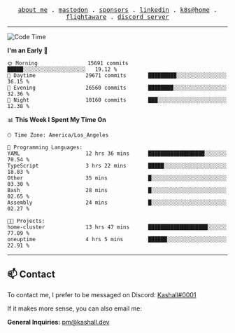 <p align="center">
  <samp>
    <a href="https://jordanjones.org/">about me</a> .
    <a rel="me" href="https://mastodon.social/@kashall">mastodon</a> .
    <a href="https://github.com/sponsors/kashalls">sponsors</a> .
    <a href="https://linkedin.com/in/jordpjones">linkedin</a> .
    <a href="https://github.com/kashalls/home-cluster">k8s@home</a> .
    <a href="https://flightaware.com/adsb/stats/user/kashalls">flightaware</a> .
    <a href="https://discord.gg/V2WrCfqba9">discord server</a>
  </samp>
</p>

---

<!--START_SECTION:waka-->
![Code Time](http://img.shields.io/badge/Code%20Time-1%2C612%20hrs%2049%20mins-blue)

**I'm an Early 🐤** 

```text
🌞 Morning                15691 commits       █████░░░░░░░░░░░░░░░░░░░░   19.12 % 
🌆 Daytime                29671 commits       █████████░░░░░░░░░░░░░░░░   36.15 % 
🌃 Evening                26560 commits       ████████░░░░░░░░░░░░░░░░░   32.36 % 
🌙 Night                  10160 commits       ███░░░░░░░░░░░░░░░░░░░░░░   12.38 % 
```


📊 **This Week I Spent My Time On** 

```text
🕑︎ Time Zone: America/Los_Angeles

💬 Programming Languages: 
YAML                     12 hrs 36 mins      ██████████████████░░░░░░░   70.54 % 
TypeScript               3 hrs 22 mins       █████░░░░░░░░░░░░░░░░░░░░   18.83 % 
Other                    35 mins             █░░░░░░░░░░░░░░░░░░░░░░░░   03.30 % 
Bash                     28 mins             █░░░░░░░░░░░░░░░░░░░░░░░░   02.65 % 
Assembly                 24 mins             █░░░░░░░░░░░░░░░░░░░░░░░░   02.27 % 

🐱‍💻 Projects: 
home-cluster             13 hrs 47 mins      ███████████████████░░░░░░   77.09 % 
oneuptime                4 hrs 5 mins        ██████░░░░░░░░░░░░░░░░░░░   22.91 % 
```


<!--END_SECTION:waka-->

---

## 📫 Contact

To contact me, I prefer to be messaged on Discord:  [Kashall#0001](https://discord.com/users/201077739589992448)

If it makes more sense, you can also email me:

**General Inquiries:** pm@kashall.dev  
